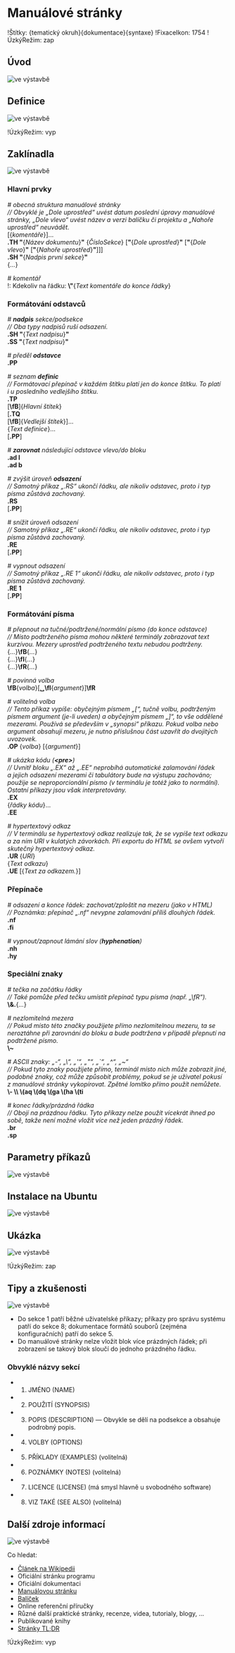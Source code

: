 <!--

Linux Kniha kouzel, kapitola Manuálové stránky
Copyright (c) 2019, 2020 Singularis <singularis@volny.cz>

Toto dílo je dílem svobodné kultury; můžete ho šířit a modifikovat pod
podmínkami licence Creative Commons Attribution-ShareAlike 4.0 International
vydané neziskovou organizací Creative Commons. Text licence je přiložený
k tomuto projektu nebo ho můžete najít na webové adrese:

https://creativecommons.org/licenses/by-sa/4.0/

-->
<!--
Poznámky:

[ ] Zjistit, co dělají příkazy „.fi“ a „.nf“ (enable/disable filling).

⊨
-->

# Manuálové stránky

!Štítky: {tematický okruh}{dokumentace}{syntaxe}
!FixaceIkon: 1754
!ÚzkýRežim: zap

## Úvod
<!--
- Vymezte, co je předmětem této kapitoly.
- Obecně popište základní principy, na kterých fungují používané nástroje.
- Uveďte, co kapitola nepokrývá, ačkoliv by to čtenář mohl očekávat.
-->
![ve výstavbě](../obrázky/ve-výstavbě.png)

## Definice
<!--
- Uveďte výčet specifických pojmů pro použití v této kapitole a tyto pojmy definujte co nejprecizněji.
-->
![ve výstavbě](../obrázky/ve-výstavbě.png)

!ÚzkýRežim: vyp

## Zaklínadla
<!--
- Rozdělte na podsekce a naplňte „zaklínadly“.
-->
![ve výstavbě](../obrázky/ve-výstavbě.png)

### Hlavní prvky

*# obecná struktura manuálové stránky*<br>
*// Obvyklé je „Dole uprostřed“ uvést datum poslední úpravy manuálové stránky, „Dole vlevo“ uvést název a verzi balíčku či projektu a „Nahoře uprostřed“ neuvádět.*<br>
[{*komentáře*}]...<br>
**.TH "**{*Název dokumentu*}**"** {*ČísloSekce*} [**"**{*Dole uprostřed*}**"** [**"**{*Dole vlevo*}**"** [**"**{*Nahoře uprostřed*}**"**]]]<br>
**.SH "**{*Nadpis první sekce*}**"**<br>
{*...*}

*# komentář*<br>
!: Kdekoliv na řádku:
**\\"**{*Text komentáře do konce řádky*}

<!--
*# syntaxe příkazu (synopsis)*<br>
**.SY "**{*příkaz*}**"**<br>
[{*argumenty*}]...<br>
[**.SY "**{*příkaz*}**"**<br>
[{*argumenty*}]...]...<br>
**.YS**
-->

### Formátování odstavců

*# **nadpis** sekce/podsekce*<br>
*// Oba typy nadpisů ruší odsazení.*<br>
**.SH "**{*Text nadpisu*}**"**<br>
**.SS "**{*Text nadpisu*}**"**

*# předěl **odstavce***<br>
**.PP**

*# seznam **definic***<br>
*// Formátovací přepínač v každém štítku platí jen do konce štítku. To platí i u posledního vedlejšího štítku.*<br>
**.TP**<br>
[**\\fB**]{*Hlavní štítek*}<br>
[**.TQ**<br>
[**\\fB**]{*Vedlejší štítek*}]...<br>
{*Text definice*}...<br>
[**.PP**]

*# **zarovnat** následující odstavce vlevo/do bloku*<br>
**.ad l**<br>
**.ad b**

*# zvýšit úroveň **odsazení***<br>
*// Samotný příkaz „.RS“ ukončí řádku, ale nikoliv odstavec, proto i typ písma zůstává zachovaný.*<br>
**.RS**<br>
[**.PP**]

*# snížit úroveň odsazení*<br>
*// Samotný příkaz „.RE“ ukončí řádku, ale nikoliv odstavec, proto i typ písma zůstává zachovaný.*<br>
**.RE**<br>
[**.PP**]

*# vypnout odsazení*<br>
*// Samotný příkaz „.RE 1“ ukončí řádku, ale nikoliv odstavec, proto i typ písma zůstává zachovaný.*<br>
**.RE 1**<br>
[**.PP**]

### Formátování písma

*# přepnout na tučné/podtržené/normální písmo (do konce odstavce)*<br>
*// Místo podtrženého písma mohou některé terminály zobrazovat text kurzívou. Mezery uprostřed podtrženého textu nebudou podtrženy.*<br>
{*...*}**\\fB**{*...*}<br>
{*...*}**\\fI**{*...*}<br>
{*...*}**\\fR**{*...*}

*# povinná volba*<br>
**\\fB**{*volba*}[**&blank;\\fI**{*argument*}]**\\fR**

*# volitelná volba*<br>
*// Tento příkaz vypíše: obyčejným písmem „[“, tučně volbu, podtrženým písmem argument (je-li uveden) a obyčejným písmem „]“, to vše oddělené mezerami. Používá se především v „synopsi“ příkazu. Pokud volba nebo argument obsahují mezeru, je nutno příslušnou část uzavřít do dvojitých uvozovek.*<br>
**.OP** {*volba*} [{*argument*}]

*# ukázka kódu (**&lt;pre&gt;**)*<br>
*// Uvnitř bloku „.EX“ až „.EE“ neprobíhá automatické zalamování řádek a jejich odsazení mezerami či tabulátory bude na výstupu zachováno; použije se neproporcionální písmo (v terminálu je totéž jako to normální). Ostatní příkazy jsou však interpretovány.*<br>
**.EX**<br>
{*řádky kódu*}...<br>
**.EE**

*# hypertextový odkaz*<br>
*// V terminálu se hypertextový odkaz realizuje tak, že se vypíše text odkazu a za ním URI v kulatých závorkách. Při exportu do HTML se ovšem vytvoří skutečný hypertextový odkaz.*<br>
**.UR** {*URI*}<br>
{*Text odkazu*}<br>
**.UE** [{*Text za odkazem.*}]

### Přepínače

*# odsazení a konce řádek: zachovat/zploštit na mezeru (jako v HTML)*<br>
*// Poznámka: přepínač „.nf“ nevypne zalamování příliš dlouhých řádek.*<br>
**.nf**<br>
**.fi**

*# vypnout/zapnout lámání slov (**hyphenation**)*<br>
**.nh**<br>
**.hy**

### Speciální znaky

*# tečka na začátku řádky*<br>
*// Také pomůže před tečku umístit přepínač typu písma (např. „\\fR“).*<br>
**\\&amp;.**{*...*}

*# nezlomitelná mezera*<br>
*// Pokud místo této značky použijete přímo nezlomitelnou mezeru, ta se neroztáhne při zarovnání do bloku a bude podtržena v případě přepnutí na podtržené písmo.*<br>
**\\~**

*# ASCII znaky: „-“, „\\“, „'“, „"“, „\`“, „^“, „\~“*<br>
*// Pokud tyto znaky použijete přímo, terminál místo nich může zobrazit jiné, podobné znaky, což může způsobit problémy, pokud se je uživatel pokusí z manuálové stránky vykopírovat. Zpětné lomítko přímo použít nemůžete.*<br>
**\\- \\\\ \\(aq \\(dq \\(ga \\(ha \\(ti**<br>

*# konec řádky/prázdná řádka*<br>
*// Obojí na prázdnou řádku. Tyto příkazy nelze použít vícekrát ihned po sobě, takže není možné vložit více než jeden prázdný řádek.*<br>
**.br**<br>
**.sp**

<!--
### Tabulky

?
*# tabulka*<br>
**.TS box**<br>
**l l l.**<br>
**\_**<br>
**a  b  c<br>
**.TE**
-->

## Parametry příkazů
<!--
- Pokud zaklínadla nepředstavují kompletní příkazy, v této sekci musíte popsat, jak z nich kompletní příkazy sestavit.
- Jinak by zde měl být přehled nejužitečnějších parametrů používaných nástrojů.
-->
![ve výstavbě](../obrázky/ve-výstavbě.png)

## Instalace na Ubuntu
<!--
- Jako zaklínadlo bez titulku uveďte příkazy (popř. i akce) nutné k instalaci a zprovoznění všech nástrojů požadovaných kterýmkoliv zaklínadlem uvedeným v kapitole. Po provedení těchto činností musí být nástroje plně zkonfigurované a připravené k práci.
- Ve výčtu balíčků k instalaci vycházejte z minimální instalace Ubuntu.
-->
![ve výstavbě](../obrázky/ve-výstavbě.png)

## Ukázka
<!--
- Tuto sekci ponechávat jen v kapitolách, kde dává smysl.
- Zdrojový kód, konfigurační soubor nebo interakce s programem, a to v úplnosti – ukázka musí být natolik úplná, aby ji v této podobě šlo spustit, ale současně natolik stručná, aby se vešla na jednu stranu A5.
- Snažte se v ukázce ilustrovat co nejvíc zaklínadel z této kapitoly.
-->
![ve výstavbě](../obrázky/ve-výstavbě.png)

!ÚzkýRežim: zap

## Tipy a zkušenosti
<!--
- Do odrážek uveďte konkrétní zkušenosti, které jste při práci s nástrojem získali; zejména případy, kdy vás chování programu překvapilo nebo očekáváte, že by mohlo překvapit začátečníky.
- Popište typické chyby nových uživatelů a jak se jim vyhnout.
- Buďte co nejstručnější; neodbíhejte k popisování čehokoliv vedlejšího, co je dost možné, že už čtenář zná.
-->
![ve výstavbě](../obrázky/ve-výstavbě.png)

* Do sekce 1 patří běžné uživatelské příkazy; příkazy pro správu systému patří do sekce 8; dokumentace formátů souborů (zejména konfiguračních) patří do sekce 5.
* Do manuálové stránky nelze vložit blok více prázdných řádek; při zobrazení se takový blok sloučí do jednoho prázdného řádku.

### Obvyklé názvy sekcí

* 1. JMÉNO (NAME)
* 2. POUŽITÍ (SYNOPSIS)
* 3. POPIS (DESCRIPTION) — Obvykle se dělí na podsekce a obsahuje podrobný popis.
* 4. VOLBY (OPTIONS)
* 5. PŘÍKLADY (EXAMPLES) (volitelná)
* 6. POZNÁMKY (NOTES) (volitelná)
* 7. LICENCE (LICENSE) (má smysl hlavně u svobodného software)
* 8. VIZ TAKÉ (SEE ALSO) (volitelná)

## Další zdroje informací
<!--
- Uveďte, které informační zdroje jsou pro začátečníka nejlepší k získání rychlé a obsáhlé nápovědy. Typicky jsou to manuálové stránky, vestavěná nápověda programu nebo webové zdroje. Můžete uvést i přímé odkazy.
- V seznamu uveďte další webové zdroje, knihy apod.
- Pokud je vestavěná dokumentace programů (typicky v adresáři /usr/share/doc) užitečná, zmiňte ji také.
- Poznámka: Protože se tato sekce tiskne v úzkém režimu, zaklínadla smíte uvádět pouze bez titulku a bez poznámek pod čarou!

http://manpages.ubuntu.com/manpages/focal/en/man7/groff_man.7.html
http://manpages.ubuntu.com/manpages/focal/en/man8/mandb.8.html

-->
![ve výstavbě](../obrázky/ve-výstavbě.png)

Co hledat:

* [Článek na Wikipedii](https://cs.wikipedia.org/wiki/Hlavn%C3%AD_strana)
* Oficiální stránku programu
* Oficiální dokumentaci
* [Manuálovou stránku](http://manpages.ubuntu.com/)
* [Balíček](https://packages.ubuntu.com/)
* Online referenční příručky
* Různé další praktické stránky, recenze, videa, tutorialy, blogy, ...
* Publikované knihy
* [Stránky TL;DR](https://github.com/tldr-pages/tldr/tree/master/pages/common)

!ÚzkýRežim: vyp
